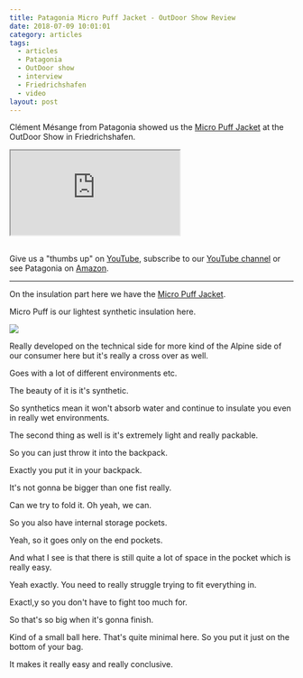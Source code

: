 ```yaml
---
title: Patagonia Micro Puff Jacket - OutDoor Show Review
date: 2018-07-09 10:01:01
category: articles
tags:
  - articles
  - Patagonia
  - OutDoor show
  - interview
  - Friedrichshafen
  - video
layout: post
---
```


Clément Mésange from Patagonia showed us the <a rel="nofollow" href="https://amzn.to/2L0R8qi" >Micro Puff Jacket</a> at the OutDoor Show in Friedrichshafen.

<div class="embed-responsive embed-responsive-16by9">
    <iframe class="embed-responsive-item" src="https://www.youtube.com/embed/sxT78PdPoo4"></iframe>
</div>
<br>
<!--more-->

Give us a "thumbs up" on <a rel="nofollow" href="https://www.youtube.com/watch?v=sxT78PdPoo4"  target="_blank">YouTube</a>, subscribe to our <a rel="nofollow"  target="_blank"  href="https://www.youtube.com/channel/UCnO9Q_m9EaOCrHmmQIBVBNw?sub_confirmation=1">YouTube channel</a> or see Patagonia on <a rel="nofollow" href="https://amzn.to/2tWX78l"  target="_blank">Amazon</a>.

---

On the insulation part here we have the <a rel="nofollow" href="https://amzn.to/2L0R8qi" >Micro Puff Jacket</a>.  

Micro Puff is our lightest synthetic insulation here.

<a rel="nofollow"  href="https://www.amazon.com/Patagonia-Mens-Micro-Jacket-Dolomite/dp/B07962BX1M/ref=as_li_ss_il?ie=UTF8&qid=1531120376&sr=8-7&keywords=Patagonia+micro+puff&linkCode=li3&tag=hikeve-20&linkId=f3fc3093134ae3c8813914faf507df6e" target="_blank"><img border="0" src="//ws-na.amazon-adsystem.com/widgets/q?_encoding=UTF8&ASIN=B07962BX1M&Format=_SL250_&ID=AsinImage&MarketPlace=US&ServiceVersion=20070822&WS=1&tag=hikeve-20" ></a><img src="https://ir-na.amazon-adsystem.com/e/ir?t=hikeve-20&l=li3&o=1&a=B07962BX1M" width="1" height="1" border="0" alt="Patagonia Micro Puff Jacket" style="border:none !important; margin:0px !important;" />

Really developed on the technical side for more kind of the Alpine side of our consumer here but it's really a cross over as well.

Goes with a lot of different environments etc.  

The beauty of it is it's synthetic.

So synthetics mean it won't absorb water and continue to insulate you even in really wet environments.

The second thing as well is it's extremely light and really packable.

So you can just throw it into the backpack.

Exactly you put it in your backpack.

It's not gonna be bigger than one fist really.

Can we try to fold it. Oh yeah, we can.

So you also have internal storage pockets.

Yeah, so it goes only on the end pockets.

And what I see is that there is still quite a lot of space in the pocket which is really easy.

Yeah exactly. You  need to really struggle trying to fit everything in.

Exactl,y so you don't have to fight too much for.

So that's so big when it's gonna finish.

Kind of a small ball here. That's quite minimal here. So you put it just on the bottom of your bag.

It makes it really easy and really conclusive.
